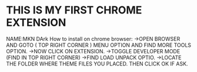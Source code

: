 # THIS IS MY FIRST CHROME EXTENSION
NAME:MKN DArk
How to install on chrome browser:
->OPEN BROWSER AND GOTO ( TOP RIGHT CORNER ) MENU OPTION AND FIND MORE TOOLS OPTION.
->NOW CLICK ON EXTENSION.
->TOGGLE DEVELOPER MODE (FIND IN TOP RIGHT CORNER)
->FIND LOAD UNPACK OPTIO.
->LOCATE THE FOLDER WHERE THEME FILES YOU PLACED.
THEN CLICK OK IF ASK.
